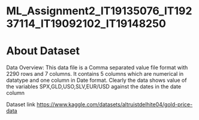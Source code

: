 # ML_Assignment2_IT19135076_IT19237114_IT19092102_IT19148250


# About Dataset
Data Overview: This data file is a Comma separated value file format with 2290 rows and 7 columns. It contains 5 columns which are numerical in datatype and one column in Date format. Clearly the data shows value of the variables SPX,GLD,USO,SLV,EUR/USD against the dates in the date column

Dataset link
https://www.kaggle.com/datasets/altruistdelhite04/gold-price-data
